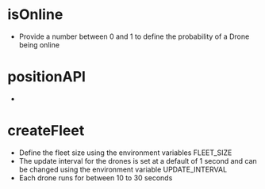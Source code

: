 # isOnline
- Provide a number between 0 and 1 to define the probability of a Drone being online

# positionAPI
- 

# createFleet
- Define the fleet size using the environment variables FLEET_SIZE
- The update interval for the drones is set at a default of 1 second and can be changed using the environment variable UPDATE_INTERVAL
- Each drone runs for between 10 to 30 seconds